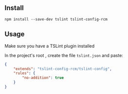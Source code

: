 ## Install
```shell
npm install --save-dev tslint tslint-config-rcm
```

## Usage
Make sure you have a TSLint plugin installed

In the project's root , create the file `tslint.json` and paste:
```json
{
    "extends": "tslint-config-rcm/tslint-config",
    "rules": {
        "no-addition": true
    }
}
```

